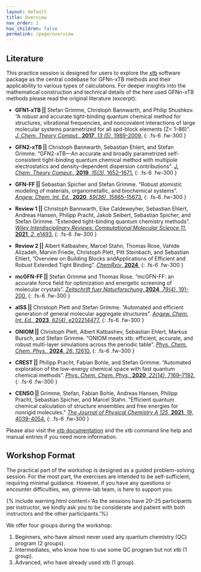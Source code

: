 ```yaml
---
layout: default
title: Overview
nav_order: 2
has_children: false
permalink: /page/overview
---
```


## Literature

This practice session is designed for users to explore the [xtb](https://github.com/grimme-lab/xtb)  software package as the central codebase for GFNn-xTB methods and their applicability to various types of calculations.
For deeper insights into the mathematical construction and technical details of the here used GFNn-xTB methods please read the original literature (excerpt):


- **GFN1-xTB ||** Stefan Grimme, Christoph Bannwarth, and Philip Shushkov. “A robust and accurate tight-binding quantum chemical method for structures, vibrational frequencies, and noncovalent interactions of large molecular systems parametrized for all spd-block elements (Z= 1–86)”.
[*J. Chem. Theory Comput.*, **2017**, *13 (5)*, 1989-2009.](https://doi.org/10.1021/acs.jctc.7b00118)
{: .fs-6 .fw-300 }

- **GFN2-xTB ||** Christoph Bannwarth, Sebastian Ehlert, and Stefan Grimme. “GFN2-xTB—An accurate and broadly parametrized self-consistent tight-binding quantum chemical method with multipole electrostatics and density-dependent dispersion contributions”. 
[*J. Chem. Theory Comput.*, **2019**, *15(3)*, 1652–1671.](https://doi.org/10.1021/acs.jctc.8b01176)
{: .fs-6 .fw-300 }

- **GFN-FF ||** Sebastian Spicher and Stefan Grimme. “Robust atomistic modeling of materials, organometallic, and biochemical systems”. 
[*Angew. Chem. Int. Ed.*, **2020**,  *59(36)*, 15665–15673.](https://doi.org/10.1002/anie.202004239)
{: .fs-6 .fw-300 }

- **Review 1 ||** Christoph Bannwarth, Eike Caldeweyher, Sebastian Ehlert, Andreas Hansen, Philipp Pracht, Jakob Seibert, Sebastian Spicher, and Stefan Grimme. “Extended tight-binding quantum chemistry methods”.
[*Wiley Interdisciplinary Reviews: Computational Molecular Science 11*, **2021**, *2*,  e1493.](https://doi.org/10.1002/wcms.1493)
{: .fs-6 .fw-300 }

- **Review 2 ||** Albert Katbashev, Marcel Stahn, Thomas Rose, Vahide Alizadeh, Marvin Friede, Christoph Plett, Pitt Steinbach, and Sebastian Ehlert, ”Overview on Building Blocks andApplications of Efficient and Robust Extended Tight Binding”.
[*ChemRxiv*, **2024**.](https://doi.org/10.26434/chemrxiv-2024-pvfs0)
{: .fs-6 .fw-300 }

- **mcGFN-FF ||** Stefan Grimme and Thomas Rose. “mcGFN-FF: an accurate force field for optimization and energetic screening of molecular crystals”. 
[*Zeitschrift fuer Naturforschung*, **2024**, *79(4)*, 191-200.](https://doi.org/10.1515/znb-2023-0088)
{: .fs-6 .fw-300 }

- **aISS ||** Christoph Plett and Stefan Grimme. “Automated and efficient generation of general molecular aggregate structures”. 
[*Angew. Chem. Int. Ed.*, **2023**, *62(4)*, e202214477.](https://doi.org/10.1002/anie.202214477)
{: .fs-6 .fw-300 }

- **ONIOM ||** Christoph Plett, Albert Katbashev, Sebastian Ehlert, Markus Bursch, and Stefan Grimme. “ONIOM meets xtb: efficient, accurate, and robust multi-layer simulations across the periodic table”. 
[*Phys. Chem. Chem. Phys.*, **2024**, *26*, 12610.](https://doi.org/10.1039/D3CP02178E)
{: .fs-6 .fw-300 }

- **CREST ||** Philipp Pracht, Fabian Bohle, and Stefan Grimme. “Automated exploration of the low-energy chemical space with fast quantum chemical methods”. 
[*Phys. Chem. Chem. Phys.*, **2020**, *22(14)*, 7169–7192.](https://doi.org/10.1039/C9CP06869D)
{: .fs-6 .fw-300 }

- **CENSO ||** Grimme, Stefan, Fabian Bohle, Andreas Hansen, Philipp Pracht, Sebastian Spicher, and Marcel Stahn. "Efficient quantum chemical calculation of structure ensembles and free energies for nonrigid molecules." 
[*The Journal of Physical Chemistry A 125*, **2021**, *19*, 4039-4054.](https://doi.org/10.1021/acs.jpca.1c00971)
{: .fs-6 .fw-300 }

Please also visit the [xtb documentation](https://xtb-docs.readthedocs.io/en/latest/) and the xtb command line help and manual entries if you need more information.


## Workshop Format

The practical part of the workshop is designed as a guided problem-solving session.
For the most part, the exercises are intended to be self-sufficient, requiring minimal guidance.
However, if you have any questions or encounter difficulties, we, grimme-lab team, is here to support you.

{% include warning.html content='As the sessions have 20–25 participants per instructor, we kindly ask you to be considerate and patient with both instructors and the other participants.'%} 

We offer four groups during the workshop:
1. Beginners, who have almost never used any quantum chemistry (QC) program (2 groups).
2. Intermediates, who know how to use some QC program but not xtb (1 group).
3. Advanced, who have already used xtb (1 group).